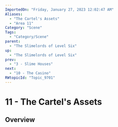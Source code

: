 ```yaml
---
ImportedOn: "Friday, January 27, 2023 12:02:47 AM"
Aliases:
  - "The Cartel's Assets"
  - "Area 11"
Category: "Scene"
Tags:
  - "Category/Scene"
parent:
  - "The Slimelords of Level Six"
up:
  - "The Slimelords of Level Six"
prev:
  - "3 - Slime Houses"
next:
  - "10 - The Casino"
RWtopicId: "Topic_9701"
---
```

# 11 - The Cartel's Assets
## Overview
